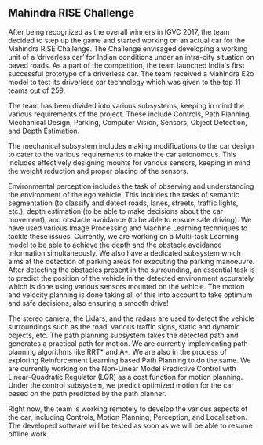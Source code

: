 ## Mahindra RISE Challenge

After being recognized as the overall winners in IGVC 2017, the team decided to step up the game and started working on an actual car for the Mahindra RISE Challenge. The Challenge envisaged developing a working unit of a ‘driverless car’ for Indian conditions under an intra-city situation on paved roads. As a part of the competition, the team launched India's first successful prototype of a driverless car. The team received a Mahindra E2o model to test its driverless car technology which was given to the top 11 teams out of 259.

<div class="image-1">
<content-image src="robots/e20-2.jpg" alt="Car"></content-image>
</div>

The team has been divided into various subsystems, keeping in mind the various requirements of the project. These include Controls, Path Planning, Mechanical Design, Parking, Computer Vision, Sensors, Object Detection, and Depth Estimation.

The mechanical subsystem includes making modifications to the car design to cater to the various requirements to make the car autonomous. This includes effectively designing mounts for various sensors, keeping in mind the weight reduction and proper placing of the sensors.

Environmental perception includes the task of observing and understanding the environment of the ego vehicle. This includes the tasks of semantic segmentation (to classify and detect roads, lanes, streets, traffic lights, etc.), depth estimation (to be able to make decisions about the car movement), and obstacle avoidance (to be able to ensure safe driving). We have used various Image Processing and Machine Learning techniques to tackle these issues. Currently, we are working on a Multi-task Learning model to be able to achieve the depth and the obstacle avoidance information simultaneously. We also have a dedicated subsystem which aims at the detection of parking areas for executing the parking manoeuvre. After detecting the obstacles present in the surrounding, an essential task is to predict the position of the vehicle in the detected environment accurately which is done using various sensors mounted on the vehicle. The motion and velocity planning is done taking all of this into account to take optimum and safe decisions, also ensuring a smooth drive!

<div class="image-1">
<content-image src="misc/e20.jpg" alt="Car"></content-image>
</div>

The stereo camera, the Lidars, and the radars are used to detect the vehicle surroundings such as the road, various traffic signs, static and dynamic objects, etc. The path planning subsystem takes the detected path and generates a practical path for motion. We are currently implementing path planning algorithms like RRT* and A*. We are also in the process of exploring Reinforcement Learning based Path Planning to do the same. We are currently working on the Non-Linear Model Predictive Control with Linear-Quadratic Regulator (LQR) as a cost function for motion planning. Under the control subsystem, we predict optimized motion for the car based on the path predicted by the path planner.

Right now, the team is working remotely to develop the various aspects of the car, including Controls, Motion Planning, Perception, and Localisation. The developed software will be tested as soon as we will be able to resume offline work.
